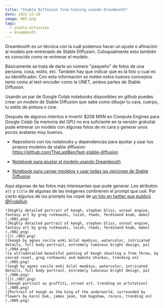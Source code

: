 ```yaml
---
title: "Stable Diffusion fine-tunning usando Dreambooth"
date: 2022-12-18
image: 005.png
tags:
  - stable-difussion
  - dreambooth
---
```


Dreambooth es un técnica con la cuál podemos hacer un ajuste o afinación al modelo pre-entrenado de Stable Diffusion. Coloquialmente esto también es conocido como re-entrenar el modelo.

Básicamente se trata de darle un número "pequeño" de fotos de una persona, cosa, estilo, etc. También hay que indicar que es la foto y cual es su identificador. Con esta información se meten estos nuevos conceptos tanto como al text-encoder como la UNET, ambos partes de Stable Diffusion.

Usando un par de Google Colab notebooks disponibles en github puedes crear un modelo de Stable Diffusion que sabe como dibujar tu cara, cuerpo, tu estilo de pintura o cine.

Después de algunos intentos e invertir $208 MXN en Compute Engines para Google Colab (la memoria del GPU no era suficiente en la versión gratuita) pude entrenar un modelo con algunas fotos de mi cara y generar unos pocos avatares muy buenos.

* Repositorio con los notebooks y dependencias para ajustar y usar tus propios modelos de stable diffusion: https://github.com/TheLastBen/fast-stable-diffusion

* [Notebook para ajustar el modelo usando Dreambooth](https://colab.research.google.com/github/TheLastBen/fast-stable-diffusion/blob/main/fast-DreamBooth.ipynb)

* [Notebook para cargar modelos y usar todas las opciones de Stable Diffusion](https://colab.research.google.com/github/TheLastBen/fast-stable-diffusion/blob/main/fast_stable_diffusion_AUTOMATIC1111.ipynb)

Aquí algunas de las fotos más interesantes que pude generar. Los atributos `alt` y `title` de algunas de las imágenes continenen el prompt que usé. Por cierto algunos de los prompts los copié de [un hilo en twitter que publicó @FridaRuh](https://twitter.com/FridaRuh/status/1594508445193240576)

```grid|3
![Highly detailed portrait of keogh, stephen bliss, unreal engine, fantasy art by greg rutkowski, loish, rhads, ferdinand knab, mako](./001.png)
![Highly detailed portrait of keogh, stephen bliss, unreal engine, fantasy art by greg rutkowski, loish, rhads, ferdinand knab, mako](./002.png)
![](./003.png)
![keogh by agnes cecile enki bilal moebius, watercolor, intricated details, full body portrait, extremely luminous bright design, pa](./004.png)
![a ultradetailed beautiful panting of keogh shooting a free throw, by conrad roset, greg rutkowski and makoto shinkai, trending on](./005.png)
![eogh by agnes cecile enki bilal moebius, watercolor, intricated details, full body portrait, extremely luminous bright design, pa](./006.png)
![](./007.png)
![keogh portrait as graffiti, street art, trending on artstation](./008.png)
![Portrait of keogh as the king of the underworld, surrounded by flowers by karol bak, james jean, tom bagshaw, rococo, trending on](./009.png)
```

